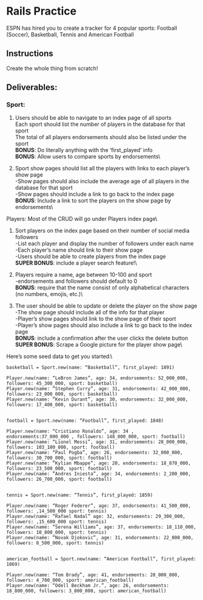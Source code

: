 # Rails Practice

ESPN has hired you to create a tracker for 4 popular sports: Football (Soccer), Basketball, Tennis and American Football

## Instructions
Create the whole thing from scratch!


## Deliverables:

### Sport:
1. Users should be able to navigate to an index page of all sports\
   Each sport should list the number of players in the database for that sport\
   The total of all players endorsements should also be listed under the sport\
   **BONUS**: Do literally anything with the ‘first_played’ info\
   **BONUS**: Allow users to compare sports by endorsements\

2. Sport show pages should list all the players with links to each player’s show page\
   -Show pages should also include the average age of all players in the database for that sport\
   -Show pages should include a link to go back to the index page\
   **BONUS**: Include a link to sort the players on the show page by endorsements\

Players:
	Most of the CRUD will go under Players index page\
1. Sort players on the index page based on their number of social media followers\
   -List each player and display the number of followers under each name\
   -Each player’s name should link to their show page\
   -Users should be able to create players from the index page\
   **SUPER BONUS**: include a player search feature!\

2. Players require a name, age between 10-100 and sport\
   -endorsements and followers should default to 0\
   **BONUS**: require that the name consist of only alphabetical characters (no numbers, emojis, etc.)\

3. The user should be able to update or delete the player on the show page\
   -The show page should include all of the info for that player\
   -Player’s show pages should link to the show page of their sport\
   -Player’s show pages should also include a link to go back to the index page\
   **BONUS**: include a confirmation after the user clicks the delete button\
   **SUPER BONUS**: Scrape a Google picture for the player show page\


Here’s some seed data to get you started:\
```
basketball = Sport.new(name: “Basketball”, first_played: 1891)

Player.new(name: “LeBron James”, age: 34, endorsements: 52_000_000, followers: 45_300_000, sport: basketball)
Player.new(name: “Stephen Curry”, age: 31, endorsements: 42_000_000, followers: 23_000_000, sport: basketball)
Player.new(name: “Kevin Durant”, age: 30, endorsements: 32_000_000, followers: 17_400_000, sport: basketball)


football = Sport.new(name: “Football”, first_played: 1848)

Player.new(name: “Cristiano Ronaldo”, age: 34 , endorsements:37_000_000 , followers: 148_000_000, sport: football)
Player.new(name: “Lionel Messi”, age: 31, endorsements: 28_000_000, followers: 103_100_000, sport: football)
Player.new(name: “Paul Pogba”, age: 26, endorsements: 32_000_000, followers: 30_700_000, sport: football)
Player.new(name: “Kylian Mbappe”, age: 20, endorsements: 18_870_000, followers: 23_500_000, sport: football)
Player.new(name: “Andres Iniesta”, age: 34, endorsements: 2_200_000, followers: 26_700_000, sport: football)


tennis = Sport.new(name: “Tennis”, first_played: 1859)

Player.new(name: “Roger Federer”, age: 37, endorsements: 41_500_000, followers: ,14_500_000 sport: tennis)
Player.new(name: “Rafael Nadal” age: 32, endorsements: 29_300_000, followers: ,15_600_000 sport: tennis)
Player.new(name: “Serena Williams”, age: 37, endorsements: 18_110_000, followers: 10_800_000, sport: tennis)
Player.new(name: “Novak Djokovic”, age: 31, endorsements: 22_000_000, followers: 8_500_000, sport: tennis)


american_football = Sport.new(name: “American Football”, first_played: 1869)

Player.new(name: “Tom Brady”, age: 41, endorsements: 20_000_000, followers: 4_700_000, sport: american_football)
Player.new(name: “Odell Beckham Jr.”, age: 26, endorsements: 18_800_000, followers: 3_800_000, sport: american_football)
```
